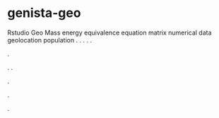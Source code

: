 # genista-geo
Rstudio Geo Mass energy equivalence equation matrix numerical data geolocation population
.
.
.
.
.




.






















.
.


























.











.








.


